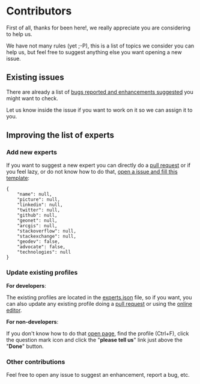 # Contributors

First of all, thanks for been here!, we really appreciate you are considering to help us.

We have not many rules (yet ;-P), this is a list of topics we consider you can help us, but feel free to suggest anything else you want opening a new issue.

## Existing issues

There are already a list of [bugs reported and enhancements suggested](https://github.com/esri-es/arcgis-experts/issues) you might want to check.

Let us know inside the issue if you want to work on it so we can assign it to you.

## Improving the list of experts

### Add new experts

If you want to suggest a new expert you can directly do a [pull request](https://help.github.com/articles/about-pull-requests/) or if you feel lazy, or do not know how to do that, [open a issue and fill this template](https://github.com/esri-es/arcgis-experts/issues/new):

```
{
    "name": null,
    "picture": null,
    "linkedin": null,
    "twitter": null,
    "github": null,
    "geonet": null,
    "arcgis": null,
    "stackoverflow": null,
    "stackexchange": null,
    "geodev": false,
    "advocate": false,
    "technologies": null
}
```

### Update existing profiles

**For developers**:

The existing profiles are located in the [experts.json](https://github.com/esri-es/arcgis-experts/blob/master/experts.json) file, so if you want, you can also update any existing profile doing a [pull request](https://help.github.com/articles/about-pull-requests/) or using the [online editor](https://help.github.com/articles/editing-files-in-your-repository/).

**For non-developers**:

If you don't know how to do that [open page](https://esri-es.github.io/arcgis-experts/), find the profile (Ctrl+F), click the question mark icon and click the "**please tell us**" link just above the "**Done**" button.

### Other contributions

Feel free to open any issue to suggest an enhancement, report a bug, etc.
